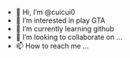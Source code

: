 - 👋 Hi, I’m @cuicui0
- 👀 I’m interested in play GTA
- 🌱 I’m currently learning github
- 💞️ I’m looking to collaborate on ...
- 📫 How to reach me ...

<!---
cuicui0/cuicui0 is a ✨ special ✨ repository because its `README.md` (this file) appears on your GitHub profile.
You can click the Preview link to take a look at your changes.
--->
